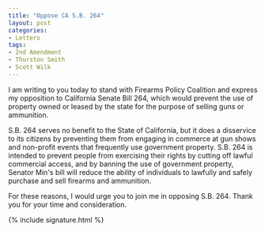 ```yaml
---
title: "Oppose CA S.B. 264"
layout: post
categories:
- Letters
tags:
- 2nd Amendment
- Thurston Smith
- Scott Wilk
---
```


I am writing to you today to stand with Firearms Policy Coalition and express my opposition to California Senate Bill 264, which would prevent the use of property owned or leased by the state for the purpose of selling guns or ammunition.

S.B. 264 serves no benefit to the State of California, but it does a disservice to its citizens by preventing them from engaging in commerce at gun shows and non-profit events that frequently use government property. S.B. 264 is intended to prevent people from exercising their rights by cutting off lawful commercial access, and by banning the use of government property, Senator Min's bill will reduce the ability of individuals to lawfully and safely purchase and sell firearms and ammunition.

For these reasons, I would urge you to join me in opposing S.B. 264. Thank you for your time and consideration.

{% include signature.html %}
